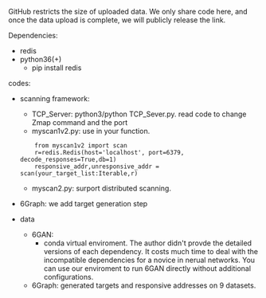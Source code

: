 GitHub restricts the size of uploaded data. We only share code here, and once the data upload is complete, we will publicly release the link.

Dependencies:
- redis
- python36(+)
    - pip install redis



codes:
- scanning framework:
    - TCP_Server: python3/python TCP_Sever.py. read code to change Zmap command and the port
    - myscan1v2.py: use in your function.
    ```
        from myscan1v2 import scan
        r=redis.Redis(host='localhost', port=6379, decode_responses=True,db=1)
        responsive_addr,unresponsive_addr = scan(your_target_list:Iterable,r)
    ```
    - myscan2.py: surport distributed scanning.

    
- 6Graph: we add target generation step


- data
    - 6GAN: 
        - conda virtual enviroment. The author didn't provde the detailed versions of each dependency. It costs much time to deal with the incompatible dependencies for a novice in nerual networks. You can use our enviroment to run 6GAN directly without additional configurations.
    - 6Graph: generated targets and responsive addresses on 9 datasets.